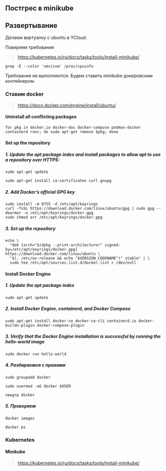 Постгрес в minikube
------------------------

## Развертывание

Делаем виртуалку с ubuntu в YCloud.

Поверяем требования

> https://kubernetes.io/ru/docs/tasks/tools/install-minikube/

```
grep -E --color 'vmx|svm' /proc/cpuinfo
```
Требования не выполняются. Будем ставить minikube докеровским контейнером.

### Ставим docker

> https://docs.docker.com/engine/install/ubuntu/

#### Uninstall all conflicting packages
```
for pkg in docker.io docker-doc docker-compose podman-docker containerd runc; do sudo apt-get remove $pkg; done
```
#### Set up the repository

##### 1. Update the apt package index and install packages to allow apt to use a repository over HTTPS:
```
sudo apt-get update
```
```
sudo apt-get install ca-certificates curl gnupg
```
##### 2. Add Docker’s official GPG key
```
sudo install -m 0755 -d /etc/apt/keyrings
curl -fsSL https://download.docker.com/linux/ubuntu/gpg | sudo gpg --dearmor -o /etc/apt/keyrings/docker.gpg
sudo chmod a+r /etc/apt/keyrings/docker.gpg
```
##### 3. Set up the repository
```
echo \
  "deb [arch="$(dpkg --print-architecture)" signed-by=/etc/apt/keyrings/docker.gpg] https://download.docker.com/linux/ubuntu \
  "$(. /etc/os-release && echo "$VERSION_CODENAME")" stable" | \
  sudo tee /etc/apt/sources.list.d/docker.list > /dev/null
```  
#### Install Docker Engine 
  
##### 1. Update the apt package index
```
sudo apt-get update
```
##### 2. Install Docker Engine, containerd, and Docker Compose
```
sudo apt-get install docker-ce docker-ce-cli containerd.io docker-buildx-plugin docker-compose-plugin
```
##### 3. Verify that the Docker Engine installation is successful by running the hello-world image
```
sudo docker run hello-world
```
##### 4. Разбираемся с правами
```
sudo groupadd docker
```
```
sudo usermod -aG docker $USER
```
```
newgrp docker
```
##### 5. Проверяем 
```
docker images
```
```
docker ps
```
### Kubernetes
#### Minikube

> https://kubernetes.io/ru/docs/tasks/tools/install-minikube/























